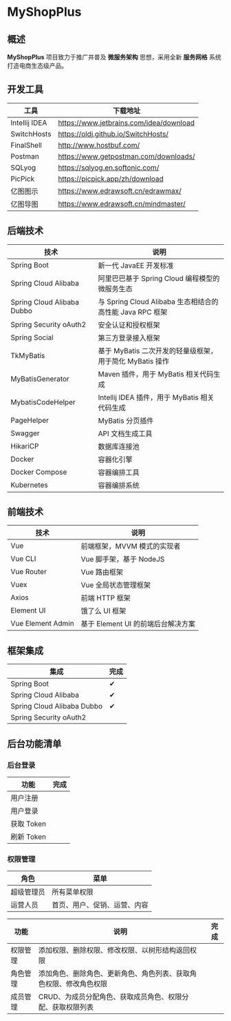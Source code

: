 # MyShopPlus

## 概述

**MyShopPlus** 项目致力于推广并普及 **微服务架构** 思想，采用全新 **服务网格** 系统打造电商生态级产品。

## 开发工具

工具 | 下载地址 
----|----
Intellij IDEA | https://www.jetbrains.com/idea/download 
SwitchHosts | https://oldj.github.io/SwitchHosts/
FinalShell | http://www.hostbuf.com/ 
Postman | https://www.getpostman.com/downloads/ 
SQLyog | https://sqlyog.en.softonic.com/ 
PicPick | https://picpick.app/zh/download 
亿图图示 | https://www.edrawsoft.cn/edrawmax/ 
亿图导图 | https://www.edrawsoft.cn/mindmaster/ 

## 后端技术

技术 | 说明 
----|----
Spring Boot | 新一代 JavaEE 开发标准 
Spring Cloud Alibaba | 阿里巴巴基于 Spring Cloud 编程模型的微服务生态 
Spring Cloud Alibaba Dubbo | 与 Spring Cloud Alibaba 生态相结合的高性能 Java RPC 框架 
Spring Security oAuth2 | 安全认证和授权框架 
Spring Social | 第三方登录接入框架 
TkMyBatis | 基于 MyBatis 二次开发的轻量级框架，用于简化 MyBatis 操作 
MyBatisGenerator | Maven 插件，用于 MyBatis 相关代码生成 
MybatisCodeHelper | Intellij IDEA 插件，用于 MyBatis 相关代码生成 
PageHelper | MyBatis 分页插件 
Swagger | API 文档生成工具
HikariCP | 数据库连接池 
Docker | 容器化引擎 
Docker Compose | 容器编排工具 
Kubernetes | 容器编排系统 

## 前端技术

技术 | 说明 
----|----
Vue | 前端框架，MVVM 模式的实现者 
Vue CLI | Vue 脚手架，基于 NodeJS 
Vue Router | Vue 路由框架 
Vuex | Vue 全局状态管理框架 
Axios | 前端 HTTP 框架 
Element UI | 饿了么 UI 框架 
Vue Element Admin | 基于 Element UI 的前端后台解决方案 

## 框架集成

集成 | 完成 
----|----
Spring Boot | ✔
Spring Cloud Alibaba | ✔ 
Spring Cloud Alibaba Dubbo | ✔ 
Spring Security oAuth2 | 

## 后台功能清单

### 后台登录

功能 | 完成 
----|----
用户注册 | 
用户登录 | 
获取 Token | 
刷新 Token | 

### 权限管理

角色 | 菜单 
----|----
超级管理员 | 所有菜单权限 
运营人员 | 首页、用户、促销、运营、内容 

功能 | 说明 | 完成 
----|----|----
权限管理 | 添加权限、删除权限、修改权限、以树形结构返回权限 | 
角色管理 | 添加角色、删除角色、更新角色、角色列表、获取角色权限、修改角色权限 | 
成员管理 | CRUD、为成员分配角色、获取成员角色、权限分配、获取权限列表 | 